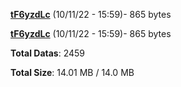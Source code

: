 [**tF6yzdLc**](/data/tF6yzdLc.txt) (10/11/22 - 15:59)- 865 bytes

[**tF6yzdLc**](/data/tF6yzdLc.txt) (10/11/22 - 15:59)- 865 bytes

**Total Datas**: 2459

**Total Size**: 14.01 MB / 14.0 MB